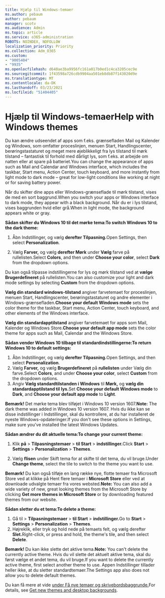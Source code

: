 ```yaml
---
title: Hjælp til Windows-temaer
ms.author: pebaum
author: pebaum
manager: scotv
ms.audience: Admin
ms.topic: article
ms.service: o365-administration
ROBOTS: NOINDEX, NOFOLLOW
localization_priority: Priority
ms.collection: Adm_O365
ms.custom:
- "9005404"
- "9935"
ms.openlocfilehash: d640ae3ba9956fc161a017b0ed1c4ca3205cec9e
ms.sourcegitcommit: 1f43598a726cdb9904aa501eb8db87f143020d9e
ms.translationtype: MT
ms.contentlocale: da-DK
ms.lasthandoff: 03/23/2021
ms.locfileid: "51404405"
---
```

# <a name="help-with-windows-themes"></a><span data-ttu-id="1de7d-102">Hjælp til Windows-temaer</span><span class="sxs-lookup"><span data-stu-id="1de7d-102">Help with Windows themes</span></span>

<span data-ttu-id="1de7d-103">Du kan ændre udseendet af apps som f.eks. grænsefladen Mail og Kalender og Windows, som omfatter proceslinjen, menuen Start, Handlingscenter, berøringstastaturet og meget mere øjeblikkeligt fra lys tilstand til mørk tilstand – fantastisk til forhold med dårligt lys, som f.eks. at arbejde om natten eller at spare på batteriet.</span><span class="sxs-lookup"><span data-stu-id="1de7d-103">You can change the appearance of apps such as Mail and Calendar and Windows interface, which includes the taskbar, Start menu, Action Center, touch keyboard, and more instantly from light mode to dark mode – great for low-light conditions like working at night or for saving battery power.</span></span>  

<span data-ttu-id="1de7d-104">Når du skifter dine apps eller Windows-grænseflade til mørk tilstand, vises de med en sort baggrund.</span><span class="sxs-lookup"><span data-stu-id="1de7d-104">When you switch your apps or Windows interface to dark mode, they appear with a black background.</span></span> <span data-ttu-id="1de7d-105">Når du er i lys tilstand, vises baggrunden hvid eller grå.</span><span class="sxs-lookup"><span data-stu-id="1de7d-105">When in light mode, the background appears white or gray.</span></span>
 
<span data-ttu-id="1de7d-106">**Sådan skifter du Windows 10 til det mørke tema:**</span><span class="sxs-lookup"><span data-stu-id="1de7d-106">**To switch Windows 10 to the dark theme:**</span></span>

1. <span data-ttu-id="1de7d-107">Åbn Indstillinger, og vælg **derefter Tilpasning.**</span><span class="sxs-lookup"><span data-stu-id="1de7d-107">Open Settings, then select **Personalization**.</span></span>
  
1. <span data-ttu-id="1de7d-108">Vælg **Farver,** og vælg **derefter Mørk** under **Vælg** farve på rullelisten.</span><span class="sxs-lookup"><span data-stu-id="1de7d-108">Select **Colors**, and then under **Choose your color**, select **Dark** from the dropdown options.</span></span>

<span data-ttu-id="1de7d-109">Du kan også tilpasse indstillingerne for lys og mørk tilstand ved at **vælge Brugerdefineret** på rullelisten.</span><span class="sxs-lookup"><span data-stu-id="1de7d-109">You can also customize your light and dark mode settings by selecting **Custom** from the dropdown options.</span></span>

<span data-ttu-id="1de7d-110">**Vælg din standard windows-tilstand** angiver farvetemaet for proceslinjen, menuen Start, Handlingscenter, berøringstastaturet og andre elementer i Windows-grænsefladen.</span><span class="sxs-lookup"><span data-stu-id="1de7d-110">**Choose your default Windows mode** sets the color theme for the taskbar, Start menu, Action Center, touch keyboard, and other elements of the Windows interface.</span></span>  

<span data-ttu-id="1de7d-111">**Vælg din standardapptilstand** angiver farvetemaet for apps som Mail, Kalender og Windows Store.</span><span class="sxs-lookup"><span data-stu-id="1de7d-111">**Choose your default app mode** sets the color theme for apps such as Mail, Calendar and the Windows Store.</span></span>
 
<span data-ttu-id="1de7d-112">**Sådan vender Windows 10 tilbage til standardindstillingerne:**</span><span class="sxs-lookup"><span data-stu-id="1de7d-112">**To return Windows 10 to default settings:**</span></span>

1. <span data-ttu-id="1de7d-113">Åbn Indstillinger, og vælg **derefter Tilpasning.**</span><span class="sxs-lookup"><span data-stu-id="1de7d-113">Open Settings, and then select **Personalization**.</span></span>  
1. <span data-ttu-id="1de7d-114">Vælg **Farver,** og vælg **Brugerdefineret** på **rullelisten** under Vælg din farve.</span><span class="sxs-lookup"><span data-stu-id="1de7d-114">Select **Colors**, and under **Choose your color**, select **Custom** from the dropdown options.</span></span>  
1. <span data-ttu-id="1de7d-115">Angiv **Vælg standardtilstanden i Windows** til **Mørk,** og **vælg din standardapptilstand til** **lys.**</span><span class="sxs-lookup"><span data-stu-id="1de7d-115">Set **Choose your default Windows mode** to **Dark**, and **Choose your default app mode** to **Light**.</span></span>

<span data-ttu-id="1de7d-116">**Bemærk!** Det mørke tema blev tilføjet i Windows 10 version 1607.</span><span class="sxs-lookup"><span data-stu-id="1de7d-116">**Note:** The dark theme was added in Windows 10 version 1607.</span></span> <span data-ttu-id="1de7d-117">Hvis du ikke kan se disse indstillinger i Indstillinger, skal du kontrollere, at du har installeret de nyeste Windows-opdateringer.</span><span class="sxs-lookup"><span data-stu-id="1de7d-117">If you don't see these options in Settings, make sure you've installed the latest Windows Updates.</span></span>

<span data-ttu-id="1de7d-118">**Sådan ændrer du dit aktuelle tema:**</span><span class="sxs-lookup"><span data-stu-id="1de7d-118">**To change your current theme:**</span></span>

1. <span data-ttu-id="1de7d-119">Klik **på**  >  **Tilpasningstemaer**  >  **til Start**  >  **indstillinger.**</span><span class="sxs-lookup"><span data-stu-id="1de7d-119">Click **Start** > **Settings** > **Personalization** > **Themes**.</span></span>  

1. <span data-ttu-id="1de7d-120">Vælg **flisen** under Skift tema for at skifte til det tema, du vil bruge.</span><span class="sxs-lookup"><span data-stu-id="1de7d-120">Under **Change theme**, select the tile to switch to the theme you want to use.</span></span> 

<span data-ttu-id="1de7d-121">**Bemærk!** Du kan også tilføje en lang række nye, flotte temaer fra Microsoft Store ved at klikke på Hent flere temaer i **Microsoft Store** eller ved at downloade udvalgte temaer fra vores websted.</span><span class="sxs-lookup"><span data-stu-id="1de7d-121">**Note:** You can also add a wide variety of new, great looking themes from the Microsoft Store by clicking **Get more themes in Microsoft Store** or by downloading featured themes from our website.</span></span>

<span data-ttu-id="1de7d-122">**Sådan sletter du et tema:**</span><span class="sxs-lookup"><span data-stu-id="1de7d-122">**To delete a theme:**</span></span>

1. <span data-ttu-id="1de7d-123">Gå til   >  **Tilpasningstemaer**  >  **til Start**  >  **indstillinger.**</span><span class="sxs-lookup"><span data-stu-id="1de7d-123">Go to **Start** > **Settings** > **Personalization** > **Themes**.</span></span> 
1. <span data-ttu-id="1de7d-124">Højreklik, eller tryk og hold nede på temaets felt, og vælg derefter **Slet.**</span><span class="sxs-lookup"><span data-stu-id="1de7d-124">Right-click, or press and hold, the theme's tile, and then select **Delete**.</span></span> 

<span data-ttu-id="1de7d-125">**Bemærk!** Du kan ikke slette det aktive tema.</span><span class="sxs-lookup"><span data-stu-id="1de7d-125">**Note:** You can't delete the currently active theme.</span></span> <span data-ttu-id="1de7d-126">Hvis du vil slette det aktuelt aktive tema, skal du først vælge et andet tema, du vil bruge.</span><span class="sxs-lookup"><span data-stu-id="1de7d-126">If you want to delete the currently active theme, first select another theme to use.</span></span> <span data-ttu-id="1de7d-127">Appen Indstillinger tillader heller ikke, at du sletter standardtemaer.</span><span class="sxs-lookup"><span data-stu-id="1de7d-127">The Settings app also does not allow you to delete default themes.</span></span>

<span data-ttu-id="1de7d-128">Du kan få mere at vide [under Få nye temaer og skrivebordsbaggrunde.](https://support.microsoft.com/windows/get-new-themes-and-desktop-backgrounds-09e3e0a6-02e3-5ecd-22a1-5d048e3cb0d3)</span><span class="sxs-lookup"><span data-stu-id="1de7d-128">For details, see [Get new themes and desktop backgrounds](https://support.microsoft.com/windows/get-new-themes-and-desktop-backgrounds-09e3e0a6-02e3-5ecd-22a1-5d048e3cb0d3).</span></span>
